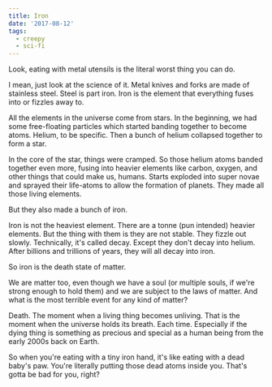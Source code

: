 ```yaml
---
title: Iron
date: '2017-08-12'
tags:
  - creepy
  - sci-fi
---
```


Look, eating with metal utensils is the literal worst thing you can do.

<!-- truncate -->

I mean, just look at the science of it. Metal knives and forks are made of
stainless steel. Steel is part iron. Iron is the element that everything fuses
into or fizzles away to.

All the elements in the universe come from stars. In the beginning, we had some
free-floating particles which started banding together to become atoms. Helium,
to be specific. Then a bunch of helium collapsed together to form a star.

In the core of the star, things were cramped. So those helium atoms banded
together even more, fusing into heavier elements like carbon, oxygen, and other
things that could make us, humans. Starts exploded into super novae and sprayed
their life-atoms to allow the formation of planets. They made all those living
elements.

But they also made a bunch of iron.

Iron is not the heaviest element. There are a tonne (pun intended) heavier
elements. But the thing with them is they are not stable. They fizzle out
slowly. Technically, it's called decay. Except they don't decay into helium.
After billions and trillions of years, they will all decay into iron.

So iron is the death state of matter.

We are matter too, even though we have a soul (or multiple souls, if we're
strong enough to hold them) and we are subject to the laws of matter. And what
is the most terrible event for any kind of matter?

Death. The moment when a living thing becomes unliving. That is the moment when
the universe holds its breath. Each time. Especially if the dying thing is
something as precious and special as a human being from the early 2000s back on
Earth.

So when you're eating with a tiny iron hand, it's like eating with a dead baby's
paw. You're literally putting those dead atoms inside you. That's gotta be bad
for you, right?
